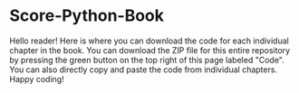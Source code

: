 # Score-Python-Book

Hello reader! Here is where you can download the code for each individual chapter in the book. You can download the ZIP file for this entire repository by pressing the green button on the top right of this page labeled "Code". You can also directly copy and paste the code from individual chapters. Happy coding!
